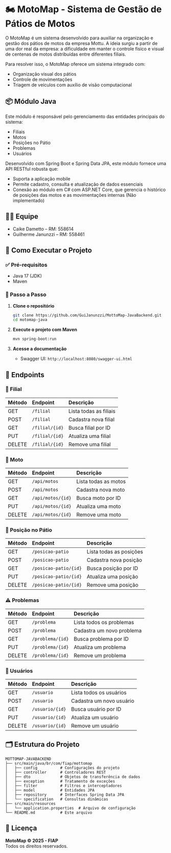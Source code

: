 # 🏍️ MotoMap - Sistema de Gestão de Pátios de Motos

O MotoMap é um sistema desenvolvido para auxiliar na organização e gestão dos pátios de motos da empresa Mottu. A ideia surgiu a partir de uma dor real da empresa: a dificuldade em manter o controle físico e visual de centenas de motos distribuídas entre diferentes filiais.

Para resolver isso, o MotoMap oferece um sistema integrado com:

- Organização visual dos pátios
- Controle de movimentações
- Triagem de veículos com auxílio de visão computacional

## 📦 Módulo Java

Este módulo é responsável pelo gerenciamento das entidades principais do sistema:

- Filiais
- Motos
- Posições no Pátio
- Problemas
- Usuários

Desenvolvido com Spring Boot e Spring Data JPA, este módulo fornece uma API RESTful robusta que:

- Suporta a aplicação mobile
- Permite cadastro, consulta e atualização de dados essenciais
- Conexão ao módulo em C# com ASP.NET Core, que gerencia o histórico de posições das motos e as movimentações internas (Não implementado)

## 👨‍💻 Equipe

- Caike Dametto – RM: 558614
- Guilherme Janunzzi – RM: 558461

## 🚀 Como Executar o Projeto

### ✅ Pré-requisitos

- Java 17 (JDK)
- Maven

### 🔧 Passo a Passo

1.  **Clone o repositório**
    ```bash
    git clone https://github.com/GuiJanunzzi/MottoMap-JavaBackend.git
    cd motomap-java
    ```

2.  **Execute o projeto com Maven**
    ```bash
    mvn spring-boot:run
    ```

3.  **Acesse a documentação**
    - Swagger UI: `http://localhost:8080/swagger-ui.html`
## 🔗 Endpoints

### 📍 Filial

| Método | Endpoint        | Descrição              |
| :----- | :-------------- | :--------------------- |
| GET    | `/filial`       | Lista todas as filiais |
| POST   | `/filial`       | Cadastra nova filial   |
| GET    | `/filial/{id}`  | Busca filial por ID    |
| PUT    | `/filial/{id}`  | Atualiza uma filial    |
| DELETE | `/filial/{id}`  | Remove uma filial      |

### 🛵 Moto

| Método | Endpoint          | Descrição           |
| :----- | :---------------- | :------------------ |
| GET    | `/api/motos`      | Lista todas as motos|
| POST   | `/api/motos`      | Cadastra nova moto  |
| GET    | `/api/motos/{id}` | Busca moto por ID   |
| PUT    | `/api/motos/{id}` | Atualiza uma moto   |
| DELETE | `/api/motos/{id}` | Remove uma moto     |

### 📌 Posição no Pátio

| Método | Endpoint               | Descrição                |
| :----- | :--------------------- | :----------------------- |
| GET    | `/posicao-patio`       | Lista todas as posições  |
| POST   | `/posicao-patio`       | Cadastra nova posição    |
| GET    | `/posicao-patio/{id}`  | Busca posição por ID     |
| PUT    | `/posicao-patio/{id}`  | Atualiza uma posição     |
| DELETE | `/posicao-patio/{id}`  | Remove uma posição       |

### ⚠️ Problemas

| Método | Endpoint           | Descrição                  |
| :----- | :----------------- | :------------------------- |
| GET    | `/problema`        | Lista todos os problemas   |
| POST   | `/problema`        | Cadastra um novo problema  |
| GET    | `/problema/{id}`   | Busca problema por ID      |
| PUT    | `/problema/{id}`   | Atualiza um problema       |
| DELETE | `/problema/{id}`   | Remove um problema         |

### 👤 Usuários

| Método | Endpoint          | Descrição               |
| :----- | :---------------- | :---------------------- |
| GET    | `/usuario`        | Lista todos os usuários |
| POST   | `/usuario`        | Cadastra um novo usuário|
| GET    | `/usuario/{id}`   | Busca usuário por ID    |
| PUT    | `/usuario/{id}`   | Atualiza um usuário     |
| DELETE | `/usuario/{id}`   | Remove um usuário       |

## 🗂️ Estrutura do Projeto

```text
MOTTOMAP-JAVABACKEND
├── src/main/java/br/com/fiap/mottomap
│   ├── config          # Configurações do projeto
│   ├── controller      # Controladores REST
│   ├── dto             # Objetos de transferência de dados
│   ├── exception       # Tratamento de exceções
│   ├── filter          # Filtros e interceptadores
│   ├── model           # Entidades JPA
│   ├── repository      # Interfaces Spring Data JPA
│   └── specification   # Consultas dinâmicas
├── src/main/resources
│   └── application.properties  # Arquivo de configuração
└── README.md           # Este arquivo
````

## 📅 Licença
**MotoMap © 2025 - FIAP**\
Todos os direitos reservados.